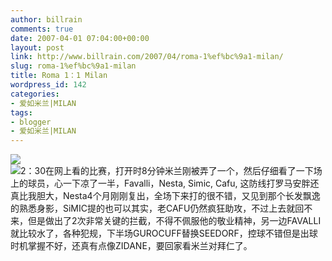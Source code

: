 ```yaml
---
author: billrain
comments: true
date: 2007-04-01 07:04:00+00:00
layout: post
link: http://www.billrain.com/2007/04/roma-1%ef%bc%9a1-milan/
slug: roma-1%ef%bc%9a1-milan
title: Roma 1：1 Milan
wordpress_id: 142
categories:
- 爱如米兰|MILAN
tags:
- blogger
- 爱如米兰|MILAN
---
```


[![](http://bp1.blogger.com/_lAHIYwHGO4A/Rg9aLZGvCZI/AAAAAAAABRA/W3z36CNdm_I/s400/U687P6T12D2841578F44DT20070401113903.jpg)](http://bp1.blogger.com/_lAHIYwHGO4A/Rg9aLZGvCZI/AAAAAAAABRA/W3z36CNdm_I/s1600-h/U687P6T12D2841578F44DT20070401113903.jpg)  
[![](http://bp2.blogger.com/_lAHIYwHGO4A/Rg9aLpGvCaI/AAAAAAAABRI/zfRr5y1wXs4/s400/U2029P6T12D2841022F44DT20070401051931.jpg)](http://bp2.blogger.com/_lAHIYwHGO4A/Rg9aLpGvCaI/AAAAAAAABRI/zfRr5y1wXs4/s1600-h/U2029P6T12D2841022F44DT20070401051931.jpg)2：30在网上看的比赛，打开时8分钟米兰刚被弄了一个，然后仔细看了一下场上的球员，心一下凉了一半，Favalli，Nesta, Simic, Cafu, 这防线打罗马安胖还真比我胆大，Nesta4个月刚刚复出，全场下来打的很不错，又见到那个长发飘逸的熟悉身影，SiMIC提的也可以其实，老CAFU仍然疯狂助攻，不过上去就回不来，但是做出了2次非常关键的拦截，不得不佩服他的敬业精神，另一边FAVALLI就比较水了，各种犯规，下半场GUROCUFF替换SEEDORF，控球不错但是出球时机掌握不好，还真有点像ZIDANE，要回家看米兰对拜仁了。

